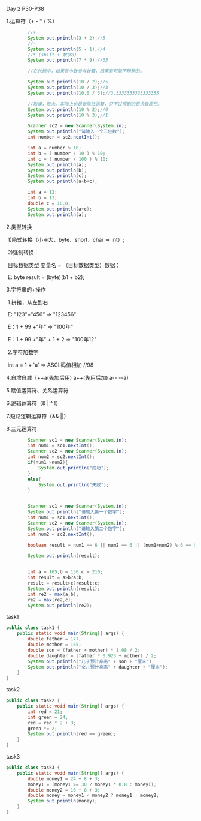 Day 2 P30-P38

1.运算符（+ - * / %）

```java
        //+
        System.out.println(3 + 2);//5
        //-
        System.out.println(5 - 1);//4
        //* (shift + 数字8)
        System.out.println(7 * 9);//63

        //在代码中，如果有小数参与计算，结果有可能不精确的。

        System.out.println(10 / 2);//5
        System.out.println(10 / 3);//3
        System.out.println(10.0 / 3);//3.3333333333333335

        //取模，取余。实际上也是做除法运算，只不过得到的是余数而已。
        System.out.println(10 % 2);//0
        System.out.println(10 % 3);//1

        Scanner sc2 = new Scanner(System.in);
        System.out.println("请输入一个三位数");
        int number = sc2.nextInt();

        int a = number % 10;
        int b = ( number / 10 ) % 10;
        int c = ( number / 100 ) % 10;
        System.out.println(a);
        System.out.println(b);
        System.out.println(c);
        System.out.println(a+b+c);

        int a = 12;
        int b = 13;
        double c = 10.0;
        System.out.println(a+c);
        System.out.println(a);
```

2.类型转换

​	1)隐式转换（小=>大，byte、short、char => int）;

​	2)强制转换：

​	目标数据类型 变量名 = （目标数据类型）数据；

​	 E:   byte result = (byte)(b1 + b2);

3.字符串的+操作

​	1.拼接，从左到右

​	E:   "123"+"456" => "123456"

​	E：1 + 99 +"年" => "100年"

​	E：1 + 99 +"年"  + 1 + 2 => "100年12"

​	2.字符加数字

​	int a = 1 + 'a'   => ASCII码值相加  //98

4.自增自减（++a(先加后用) a++(先用后加) a-- --a）

5.赋值运算符、关系运算符

6.逻辑运算符（&  |  ^  !）

7.短路逻辑运算符（&& ||）

8.三元运算符

```java
        Scanner sc1 = new Scanner(System.in);
        int num1 = sc1.nextInt();
        Scanner sc2 = new Scanner(System.in);
        int num2 = sc2.nextInt();
        if(num1 >num2){
            System.out.println("成功");
        }
        else{
            System.out.println("失败");
        }


        Scanner sc1 = new Scanner(System.in);
        System.out.println("请输入第一个数字");
        int num1 = sc1.nextInt();
        Scanner sc2 = new Scanner(System.in);
        System.out.println("请输入第二个数字");
        int num2 = sc2.nextInt();

        boolean result = num1 == 6 || num2 == 6 || (num1+num2) % 6 == 0;

        System.out.println(result);


        int a = 165,b = 150,c = 210;
        int result = a>b?a:b;
        result = result>c?result:c;
        System.out.println(result);
        int re2 = max(a,b);
        re2 = max(re2,c);
        System.out.println(re2);
```



task1

```java
public class task1 {
    public static void main(String[] args) {
        double father = 177;
        double mother = 165;
        double son = (father + mother) * 1.08 / 2;
        double daughter = (father * 0.923 + mother) / 2;
        System.out.println("儿子预计身高" + son + "厘米");
        System.out.println("女儿预计身高" + daughter + "厘米");
    }
}
```



task2

```java
public class task2 {
    public static void main(String[] args) {
        int red = 21;
        int green = 24;
        red = red * 2 + 3;
        green *= 2;
        System.out.println(red == green);
    }
}

```



task3

```java
public class task3 {
    public static void main(String[] args) {
        double money1 = 24 + 8 + 3;
        money1 = (money1 >= 30 ? money1 * 0.8 : money1);
        double money2 = 16 + 8 + 3;
        double money = money1 < money2 ? money1 : money2;
        System.out.println(money);
    }
}

```

